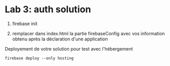 # Lab 3: auth solution


1. firebase init

2. remplacer dans index.html la partie firebaseConfig avec vos information obtenu après la déclaration d'une application

Deployement de votre solution pour test avec l'hébergement
```
firebase deploy --only hosting
```
